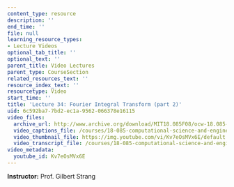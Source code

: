 ```yaml
---
content_type: resource
description: ''
end_time: ''
file: null
learning_resource_types:
- Lecture Videos
optional_tab_title: ''
optional_text: ''
parent_title: Video Lectures
parent_type: CourseSection
related_resources_text: ''
resource_index_text: ''
resourcetype: Video
start_time: ''
title: 'Lecture 34: Fourier Integral Transform (part 2)'
uid: 6c592ba7-7bd2-ec1a-9562-066378e16115
video_files:
  archive_url: http://www.archive.org/download/MIT18.085F08/ocw-18.085-f08-lec34_300k.mp4
  video_captions_file: /courses/18-085-computational-science-and-engineering-i-fall-2008/49969aaf5806566fbbe460b400fd4799_Kv7eOsMVx6E.vtt
  video_thumbnail_file: https://img.youtube.com/vi/Kv7eOsMVx6E/default.jpg
  video_transcript_file: /courses/18-085-computational-science-and-engineering-i-fall-2008/c33541ceeb95c9e2e076db9f7c404555_Kv7eOsMVx6E.pdf
video_metadata:
  youtube_id: Kv7eOsMVx6E
---
```


**Instructor:** Prof. Gilbert Strang